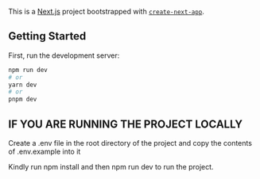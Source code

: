 This is a [Next.js](https://nextjs.org/) project bootstrapped with [`create-next-app`](https://github.com/vercel/next.js/tree/canary/packages/create-next-app).

## Getting Started

First, run the development server:

```bash
npm run dev
# or
yarn dev
# or
pnpm dev
```

## IF YOU ARE RUNNING THE PROJECT LOCALLY

Create a .env file in the root directory of the project and copy the contents of .env.example into it

Kindly run npm install and then npm run dev to run the project.

